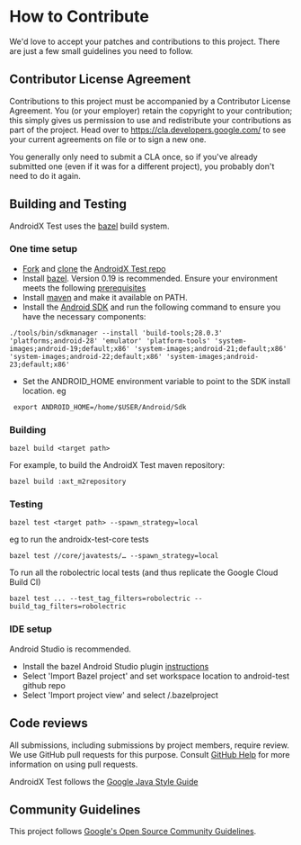 # How to Contribute

We'd love to accept your patches and contributions to this project. There are
just a few small guidelines you need to follow.

## Contributor License Agreement

Contributions to this project must be accompanied by a Contributor License
Agreement. You (or your employer) retain the copyright to your contribution;
this simply gives us permission to use and redistribute your contributions as
part of the project. Head over to <https://cla.developers.google.com/> to see
your current agreements on file or to sign a new one.

You generally only need to submit a CLA once, so if you've already submitted one
(even if it was for a different project), you probably don't need to do it
again.

## Building and Testing

AndroidX Test uses the [bazel](https://bazel.build/) build system.

### One time setup

 * [Fork](https://help.github.com/articles/fork-a-repo/) and [clone](https://help.github.com/articles/cloning-a-repository/) the [AndroidX Test repo](https://github.com/android/android-test)
 * Install [bazel](https://docs.bazel.build/versions/master/install.html). Version 0.19 is recommended. Ensure your environment meets the following [prerequisites](https://docs.bazel.build/versions/master/android-instrumentation-test.html#prerequisites)
 * Install [maven](http://maven.apache.org/install.html) and make it available on PATH.
 * Install the [Android SDK](https://developer.android.com/studio/install) and run the following command to ensure you have the necessary components:
 ```
 ./tools/bin/sdkmanager --install 'build-tools;28.0.3' 'platforms;android-28' 'emulator' 'platform-tools' 'system-images;android-19;default;x86' 'system-images;android-21;default;x86' 'system-images;android-22;default;x86' 'system-images;android-23;default;x86'
 ```
 * Set the ANDROID_HOME environment variable to point to the SDK install location. eg
```
 export ANDROID_HOME=/home/$USER/Android/Sdk
```

### Building

```
bazel build <target path>
```

For example, to build the AndroidX Test maven repository:
```
bazel build :axt_m2repository
```

### Testing

```
bazel test <target path> --spawn_strategy=local
```

eg to run the androidx-test-core tests
```
bazel test //core/javatests/… --spawn_strategy=local
```

To run all the robolectric local tests (and thus replicate the Google Cloud Build CI)
```
bazel test ... --test_tag_filters=robolectric --build_tag_filters=robolectric
```

### IDE setup

Android Studio is recommended.

  * Install the bazel Android Studio plugin [instructions](https://docs.bazel.build/versions/master/ide.html)
  * Select 'Import Bazel project' and set workspace location to android-test github repo
  * Select 'Import project view' and select <github repo>/.bazelproject


## Code reviews

All submissions, including submissions by project members, require review. We
use GitHub pull requests for this purpose. Consult
[GitHub Help](https://help.github.com/articles/about-pull-requests/) for more
information on using pull requests.

AndroidX Test follows the [Google Java Style Guide](http://google.github.io/styleguide/javaguide.html)

## Community Guidelines

This project follows [Google's Open Source Community
Guidelines](https://opensource.google.com/conduct/).
